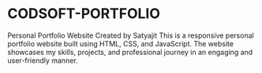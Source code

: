 # CODSOFT-PORTFOLIO
Personal Portfolio Website Created by Satyajit This is a responsive personal portfolio website built using HTML, CSS, and JavaScript. The website showcases my skills, projects, and professional journey in an engaging and user-friendly manner.
